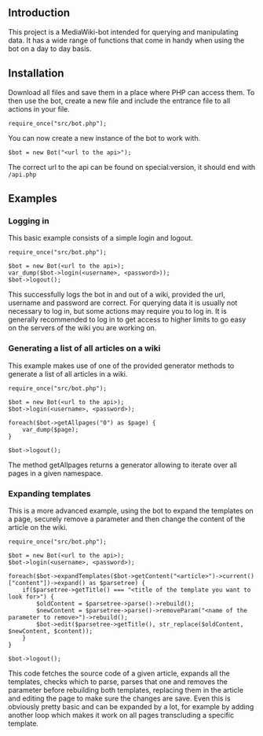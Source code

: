 ## Introduction
This project is a MediaWiki-bot intended for querying and manipulating data. It has a wide range of functions that come in handy when using the bot on a day to day basis.

## Installation
Download all files and save them in a place where PHP can access them. To then use the bot, create a new file and include the entrance file to all actions in your file.

	require_once("src/bot.php");

You can now create a new instance of the bot to work with.

	$bot = new Bot("<url to the api>");

The correct url to the api can be found on special:version, it should end with `/api.php`

## Examples
### Logging in
This basic example consists of a simple login and logout.

	require_once("src/bot.php");
	
	$bot = new Bot(<url to the api>);
	var_dump($bot->login(<username>, <password>));
	$bot->logout();

This successfully logs the bot in and out of a wiki, provided the url, username and password are correct. For querying data it is usually not necessary to log in, but some actions may require you to log in. It is generally recommended to log in to get access to higher limits to go easy on the servers of the wiki you are working on.

### Generating a list of all articles on a wiki
This example makes use of one of the provided generator methods to generate a list of all articles in a wiki.

	require_once("src/bot.php");
	
	$bot = new Bot(<url to the api>);
	$bot->login(<username>, <password>);
	
	foreach($bot->getAllpages("0") as $page) {
		var_dump($page);
	}
	
	$bot->logout();

The method getAllpages returns a generator allowing to iterate over all pages in a given namespace.

### Expanding templates
This is a more advanced example, using the bot to expand the templates on a page, securely remove a parameter and then change the content of the article on the wiki.

	require_once("src/bot.php");
	
	$bot = new Bot(<url to the api>);
	$bot->login(<username>, <password>);
	
	foreach($bot->expandTemplates($bot->getContent("<article>")->current()["content"])->expand() as $parsetree) {
		if($parsetree->getTitle() === "<title of the template you want to look for>") {
			$oldContent = $parsetree->parse()->rebuild();
			$newContent = $parsetree->parse()->removeParam("<name of the parameter to remove>")->rebuild();
			$bot->edit($parsetree->getTitle(), str_replace($oldContent, $newContent, $content));
		}
	}
	
	$bot->logout();

This code fetches the source code of a given article, expands all the templates, checks which to parse, parses that one and removes the parameter before rebuilding both templates, replacing them in the article and editing the page to make sure the changes are save. Even this is obviously pretty basic and can be expanded by a lot, for example by adding another loop which makes it work on all pages transcluding a specific template.